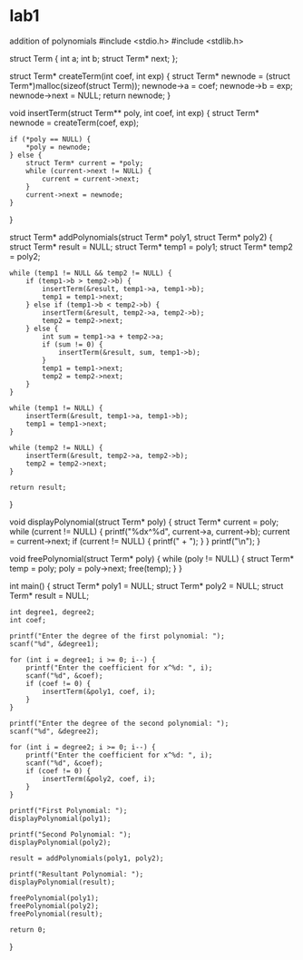 # lab1
addition of polynomials
#include <stdio.h>
#include <stdlib.h>

struct Term {
    int a;
    int b;
    struct Term* next;
};

struct Term* createTerm(int coef, int exp) {
    struct Term* newnode = (struct Term*)malloc(sizeof(struct Term));
    newnode->a = coef;
    newnode->b = exp;
    newnode->next = NULL;
    return newnode;
}

void insertTerm(struct Term** poly, int coef, int exp) {
    struct Term* newnode = createTerm(coef, exp);

    if (*poly == NULL) {
        *poly = newnode;
    } else {
        struct Term* current = *poly;
        while (current->next != NULL) {
            current = current->next;
        }
        current->next = newnode;
    }
}

struct Term* addPolynomials(struct Term* poly1, struct Term* poly2) {
    struct Term* result = NULL;
    struct Term* temp1 = poly1;
    struct Term* temp2 = poly2;

    while (temp1 != NULL && temp2 != NULL) {
        if (temp1->b > temp2->b) {
            insertTerm(&result, temp1->a, temp1->b);
            temp1 = temp1->next;
        } else if (temp1->b < temp2->b) {
            insertTerm(&result, temp2->a, temp2->b);
            temp2 = temp2->next;
        } else {
            int sum = temp1->a + temp2->a;
            if (sum != 0) {
                insertTerm(&result, sum, temp1->b);
            }
            temp1 = temp1->next;
            temp2 = temp2->next;
        }
    }

    while (temp1 != NULL) {
        insertTerm(&result, temp1->a, temp1->b);
        temp1 = temp1->next;
    }

    while (temp2 != NULL) {
        insertTerm(&result, temp2->a, temp2->b);
        temp2 = temp2->next;
    }

    return result;
}

void displayPolynomial(struct Term* poly) {
    struct Term* current = poly;
    while (current != NULL) {
        printf("%dx^%d", current->a, current->b);
        current = current->next;
        if (current != NULL) {
            printf(" + ");
        }
    }
    printf("\n");
}

void freePolynomial(struct Term* poly) {
    while (poly != NULL) {
        struct Term* temp = poly;
        poly = poly->next;
        free(temp);
    }
}

int main() {
    struct Term* poly1 = NULL;
    struct Term* poly2 = NULL;
    struct Term* result = NULL;

    int degree1, degree2;
    int coef;

    printf("Enter the degree of the first polynomial: ");
    scanf("%d", &degree1);

    for (int i = degree1; i >= 0; i--) {
        printf("Enter the coefficient for x^%d: ", i);
        scanf("%d", &coef);
        if (coef != 0) {
            insertTerm(&poly1, coef, i);
        }
    }

    printf("Enter the degree of the second polynomial: ");
    scanf("%d", &degree2);

    for (int i = degree2; i >= 0; i--) {
        printf("Enter the coefficient for x^%d: ", i);
        scanf("%d", &coef);
        if (coef != 0) {
            insertTerm(&poly2, coef, i);
        }
    }

    printf("First Polynomial: ");
    displayPolynomial(poly1);

    printf("Second Polynomial: ");
    displayPolynomial(poly2);

    result = addPolynomials(poly1, poly2);

    printf("Resultant Polynomial: ");
    displayPolynomial(result);

    freePolynomial(poly1);
    freePolynomial(poly2);
    freePolynomial(result);

    return 0;
}
